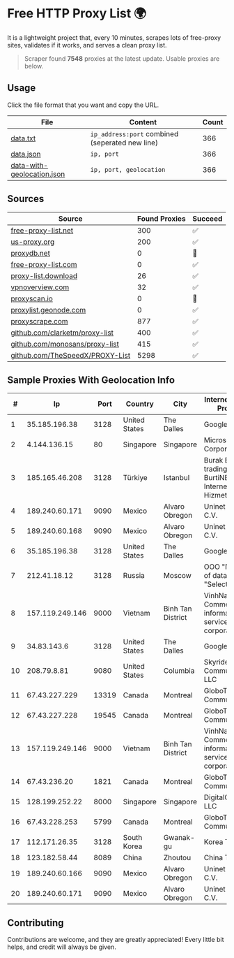 
# Free HTTP Proxy List 🌍

It is a lightweight project that, every 10 minutes, scrapes lots of free-proxy sites, validates if it works, and serves a clean proxy list.


> Scraper found **7548** proxies at the latest update. Usable proxies are below.

## Usage

Click the file format that you want and copy the URL.


|File|Content|Count|
|----|-------|-----|
|[data.txt](https://raw.githubusercontent.com/themiralay/Proxy-List-World/master/data.txt)|`ip_address:port` combined (seperated new line)|366|
|[data.json](https://raw.githubusercontent.com/themiralay/Proxy-List-World/master/data.json)|`ip, port`|366|
|[data-with-geolocation.json](https://raw.githubusercontent.com/themiralay/Proxy-List-World/master/data-with-geolocation.json)|`ip, port, geolocation`|366|

## Sources

|Source|Found Proxies|Succeed|
|------|-------------|-------|
|[free-proxy-list.net](https://free-proxy-list.net)|300|✅|
|[us-proxy.org](https://www.us-proxy.org)|200|✅|
|[proxydb.net](http://proxydb.net)|0|🚫|
|[free-proxy-list.com](https://free-proxy-list.com/?page=&port=&type%5B%5D=http&type%5B%5D=https&up_time=0&search=Search)|0|✅|
|[proxy-list.download](https://www.proxy-list.download/HTTP)|26|✅|
|[vpnoverview.com](https://vpnoverview.com/privacy/anonymous-browsing/free-proxy-servers)|32|✅|
|[proxyscan.io](https://www.proxyscan.io)|0|🚫|
|[proxylist.geonode.com](https://proxylist.geonode.com/api/proxy-list?limit=300&page=1&sort_by=lastChecked&sort_type=desc&protocols=http,https)|0|✅|
|[proxyscrape.com](https://api.proxyscrape.com/v2/?request=displayproxies&protocol=http&timeout=10000&country=all&ssl=all&anonymity=all)|877|✅|
|[github.com/clarketm/proxy-list](https://raw.githubusercontent.com/clarketm/proxy-list/master/proxy-list-raw.txt)|400|✅|
|[github.com/monosans/proxy-list](https://raw.githubusercontent.com/monosans/proxy-list/main/proxies/http.txt)|415|✅|
|[github.com/TheSpeedX/PROXY-List](https://raw.githubusercontent.com/TheSpeedX/PROXY-List/master/http.txt)|5298|✅|


## Sample Proxies With Geolocation Info

|#|Ip|Port|Country|City|Internet Service Provider|
|-|--|----|-------|----|-------------------------|
|1|35.185.196.38|3128|United States|The Dalles|Google LLC|
|2|4.144.136.15|80|Singapore|Singapore|Microsoft Corporation|
|3|185.165.46.208|3128|Türkiye|Istanbul|Burak Buylu trading as BurtiNET Internet Hizmetleri|
|4|189.240.60.171|9090|Mexico|Alvaro Obregon|Uninet S.A. de C.V.|
|5|189.240.60.168|9090|Mexico|Alvaro Obregon|Uninet S.A. de C.V.|
|6|35.185.196.38|3128|United States|The Dalles|Google LLC|
|7|212.41.18.12|3128|Russia|Moscow|OOO "Network of data-centers "Selectel"|
|8|157.119.249.146|9000|Vietnam|Binh Tan District|VinhNam Commercial informatics service corporation|
|9|34.83.143.6|3128|United States|The Dalles|Google LLC|
|10|208.79.8.81|9080|United States|Columbia|Skyrider Communications LLC|
|11|67.43.227.229|13319|Canada|Montreal|GloboTech Communications|
|12|67.43.227.228|19545|Canada|Montreal|GloboTech Communications|
|13|157.119.249.146|9000|Vietnam|Binh Tan District|VinhNam Commercial informatics service corporation|
|14|67.43.236.20|1821|Canada|Montreal|GloboTech Communications|
|15|128.199.252.22|8000|Singapore|Singapore|DigitalOcean, LLC|
|16|67.43.228.253|5799|Canada|Montreal|GloboTech Communications|
|17|112.171.26.35|3128|South Korea|Gwanak-gu|Korea Telecom|
|18|123.182.58.44|8089|China|Zhoutou|China Telecom|
|19|189.240.60.166|9090|Mexico|Alvaro Obregon|Uninet S.A. de C.V.|
|20|189.240.60.171|9090|Mexico|Alvaro Obregon|Uninet S.A. de C.V.|



## Contributing

Contributions are welcome, and they are greatly appreciated! Every
little bit helps, and credit will always be given.

